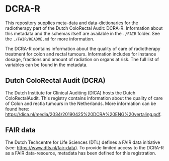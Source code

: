 # DCRA-R

This repository supplies meta-data and data-dictionaries for the
radiotherapy part of the Dutch ColoRectal Audit: DCRA-R. Information
about this metadata and the schemas itself are available in the
`./FAIR` folder. See the `./FAIR/README.md` for more information.

The DCRA-R contains information about the quality of care of
radiotherapy treatment for colon and rectal tumours. Information
includes for instance dosage, fractions and amount of radiation on
organs at risk. The full list of variables can be found in the
metadata.

## Dutch ColoRectal Audit (DCRA)

The Dutch Institute for Clinical Auditing (DICA) hosts the Dutch
ColoRectalAudit. This registry contains information about the quality
of care of Colon and rectla tumours in the Netherlands. More
information can be found here:
https://dica.nl/media/2034/20190425%20DCRA%20ENG%20vertaling.pdf.

## FAIR data
The Dutch Techcentre for Life Sciences (DTL) defines a FAIR data
initiative (see: https://www.dtls.nl/fair-data). To provide limited
access to the DCRA-R as a FAIR data-resource, metadata has been
defined for this registration.
 
